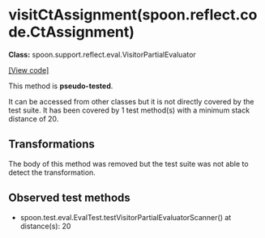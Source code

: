 # visitCtAssignment(spoon.reflect.code.CtAssignment)

**Class:** spoon.support.reflect.eval.VisitorPartialEvaluator

[[View code]](https://github.com/INRIA/spoon/blob/fd878bc71b73fc1da82356eaa6578f760c70f0de/src/main/java//spoon/support/reflect/eval/VisitorPartialEvaluator.java#L515)

This method is **pseudo-tested**.


It can be accessed from other classes but it is not directly covered by the test suite. 
It has been covered by 1 test method(s) with a minimum stack distance of 20.

## Transformations

The body of this method was removed but the test suite was not able to detect the transformation.



## Observed test methods

* spoon.test.eval.EvalTest.testVisitorPartialEvaluatorScanner() at distance(s): 20


